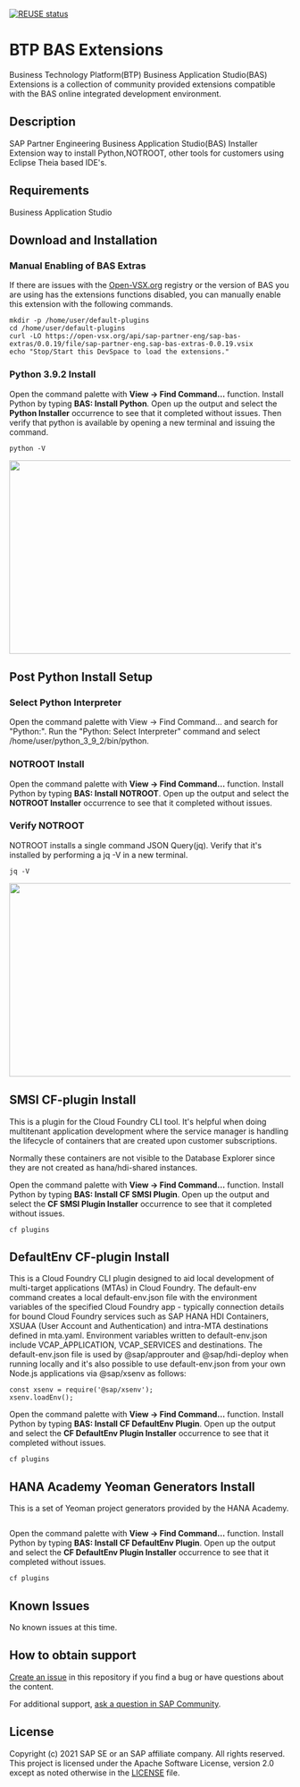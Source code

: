 [![REUSE status](https://api.reuse.software/badge/github.com/SAP-samples/cloud-sfsf-benefits-ext)](https://api.reuse.software/info/github.com/SAP-samples/cloud-sfsf-benefits-ext)

# BTP BAS Extensions
Business Technology Platform(BTP) Business Application Studio(BAS) Extensions is a collection of community provided extensions compatible with the BAS online integrated development environment.

## Description
SAP Partner Engineering Business Application Studio(BAS) Installer Extension way to install Python,NOTROOT, other tools for customers using Eclipse Theia based IDE's. 

## Requirements
Business Application Studio

## Download and Installation
### Manual Enabling of BAS Extras

If there are issues with the [Open-VSX.org](https://open-vsx.org/) registry or the version of BAS you are using has the extensions functions disabled, you can manually enable this extension with the following commands.

```
mkdir -p /home/user/default-plugins
cd /home/user/default-plugins
curl -LO https://open-vsx.org/api/sap-partner-eng/sap-bas-extras/0.0.19/file/sap-partner-eng.sap-bas-extras-0.0.19.vsix
echo "Stop/Start this DevSpace to load the extensions."
```

### Python 3.9.2 Install

Open the command palette with __View -> Find Command…__  function.  Install Python by typing __BAS: Install Python__.  Open up the output and select the __Python Installer__ occurrence to see that it completed without issues.  Then verify that python is available by opening a new terminal and issuing the command.

```
python -V
```

<img src=https://blogs.sap.com/wp-content/uploads/2021/01/partner_eng_inst_python.gif width=582 height=346 />


## Post Python Install Setup

### Select Python Interpreter

Open the command palette with View -> Find Command... and search for "Python:".  Run the "Python: Select Interpreter" command and select /home/user/python_3_9_2/bin/python.

<!-- <img src=https://github.com/andrewlunde/sap-partner-eng-bas-installer-extension/releases/download/v0.0.0/020_select_python.gif width=1056 height=522> -->

### NOTROOT Install

Open the command palette with __View -> Find Command…__  function.  Install Python by typing __BAS: Install NOTROOT__.  Open up the output and select the __NOTROOT Installer__ occurrence to see that it completed without issues.  


### Verify NOTROOT

NOTROOT installs a single command JSON Query(jq).  Verify that it's installed by performing a jq -V in a new terminal.

```
jq -V
```

<img src=https://blogs.sap.com/wp-content/uploads/2021/01/partner_eng_inst_notroot.gif width=582 height=346 />


## SMSI CF-plugin Install

This is a plugin for the Cloud Foundry CLI tool.  It's helpful when doing multitenant application development where the service manager is handling the lifecycle of containers that are created upon customer subscriptions.

Normally these containers are not visible to the Database Explorer since they are not created as hana/hdi-shared instances.

Open the command palette with __View -> Find Command…__  function.  Install Python by typing __BAS: Install CF SMSI Plugin__.  Open up the output and select the __CF SMSI Plugin Installer__ occurrence to see that it completed without issues.  

```
cf plugins
```

## DefaultEnv CF-plugin Install

This is a Cloud Foundry CLI plugin designed to aid local development of multi-target applications (MTAs) in Cloud Foundry. The default-env command creates a local default-env.json file with the environment variables of the specified Cloud Foundry app - typically connection details for bound Cloud Foundry services such as SAP HANA HDI Containers, XSUAA (User Account and Authentication) and intra-MTA destinations defined in mta.yaml. Environment variables written to default-env.json include VCAP_APPLICATION, VCAP_SERVICES and destinations. The default-env.json file is used by @sap/approuter and @sap/hdi-deploy when running locally and it's also possible to use default-env.json from your own Node.js applications via @sap/xsenv as follows:

```
const xsenv = require('@sap/xsenv');
xsenv.loadEnv();
```

Open the command palette with __View -> Find Command…__  function.  Install Python by typing __BAS: Install CF DefaultEnv Plugin__.  Open up the output and select the __CF DefaultEnv Plugin Installer__ occurrence to see that it completed without issues.  

```
cf plugins
```
## HANA Academy Yeoman Generators Install

This is a set of Yeoman project generators provided by the HANA Academy.

```
```

Open the command palette with __View -> Find Command…__  function.  Install Python by typing __BAS: Install CF DefaultEnv Plugin__.  Open up the output and select the __CF DefaultEnv Plugin Installer__ occurrence to see that it completed without issues.  

```
cf plugins
```

## Known Issues
No known issues at this time.

## How to obtain support

[Create an issue](https://github.com/SAP-samples/btp-bas-extensions/issues) in this repository if you find a bug or have questions about the content.
 
For additional support, [ask a question in SAP Community](https://answers.sap.com/questions/ask.html).

## License
Copyright (c) 2021 SAP SE or an SAP affiliate company. All rights reserved. This project is licensed under the Apache Software License, version 2.0 except as noted otherwise in the [LICENSE](LICENSES/Apache-2.0.txt) file.
